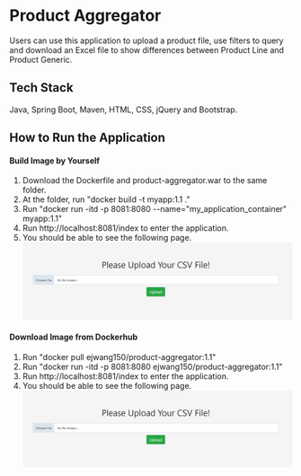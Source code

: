 # Product Aggregator
Users can use this application to upload a product file, use filters to query and download an Excel file to show differences between Product Line and Product Generic.
## Tech Stack
Java, Spring Boot, Maven, HTML, CSS, jQuery and Bootstrap.
## How to Run the Application
#### Build Image by Yourself
1. Download the Dockerfile and product-aggregator.war to the same folder.
2. At the folder, run "docker build -t myapp:1.1 ."
3. Run "docker run -itd -p 8081:8080 --name="my_application_container" myapp:1.1"
4. Run http://localhost:8081/index to enter the application.
5. You should be able to see the following page.
![image](index.JPG)
#### Download Image from Dockerhub
1. Run "docker pull ejwang150/product-aggregator:1.1"
2. Run "docker run -itd -p 8081:8080 ejwang150/product-aggregator:1.1"
3. Run http://localhost:8081/index to enter the application.
4. You should be able to see the following page.
![image](index.JPG)